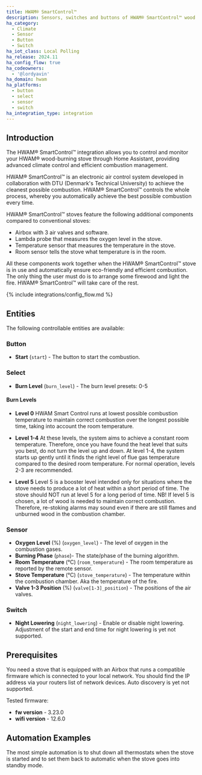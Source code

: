 ```yaml
---
title: HWAM® SmartControl™
description: Sensors, switches and buttons of HWAM® SmartControl™ wood burning stoves.
ha_category:
  - Climate
  - Sensor
  - Button
  - Switch
ha_iot_class: Local Polling
ha_release: 2024.11
ha_config_flow: true
ha_codeowners:
  - '@lordyavin'
ha_domain: hwam
ha_platforms:
  - button
  - select
  - sensor
  - switch
ha_integration_type: integration
---
```

## Introduction

The HWAM® SmartControl™ integration allows you to control and monitor your HWAM®
wood-burning stove through Home Assistant, providing advanced climate control and
efficient combustion management.

HWAM® SmartControl™ is an electronic air control system developed in collaboration
with DTU (Denmark's Technical University) to achieve the cleanest possible combustion.
HWAM® SmartControl™ controls the whole process, whereby you automatically achieve the
best possible combustion every time.

HWAM® SmartControl™ stoves feature the following additional components compared to
conventional stoves:

- Airbox with 3 air valves and software.
- Lambda probe that measures the oxygen level in the stove.
- Temperature sensor that measures the temperature in the stove.
- Room sensor tells the stove what temperature is in the room.

All these components work together when the HWAM® SmartControl™ stove is in use
and automatically ensure eco-friendly and efficient combustion. The only thing
the user must do is to arrange some firewood and light the fire. HWAM® SmartControl™
will take care of the rest.

{% include integrations/config_flow.md %}

## Entities

The following controllable entities are available:

### Button

- **Start** (`start`) - The button to start the combustion.

### Select

- **Burn Level** (`burn_level`) - The burn level presets: 0-5

#### Burn Levels

- **Level 0** HWAM Smart Control runs at lowest
possible combustion temperature to maintain correct combustion
over the longest possible time, taking into account the room
temperature.
- **Level 1-4** At these levels, the system aims
to achieve a constant room temperature. Therefore, once you
have found the heat level that suits you best, do not turn the
level up and down. At level 1-4, the system starts up gently
until it finds the right level of flue gas temperature compared
to the desired room temperature. For normal operation, levels
2-3 are recommended.

- **Level 5** Level 5 is a booster level intended only for situations
where the stove needs to produce a lot of heat within a short
period of time. The stove should NOT run at level 5 for a long
period of time. NB! If level 5 is chosen, a lot of wood is needed
to maintain correct combustion. Therefore, re-stoking alarms may
sound even if there are still flames and unburned wood in the
combustion chamber.

### Sensor

- **Oxygen Level** (%) (`oxygen_level`) - The level of oxygen in the combustion gases.
- **Burning Phase** (`phase`)- The state/phase of the burning algorithm.
- **Room Temperature** (°C) (`room_temperature`) - The room temperature as reported by the remote sensor.
- **Stove Temperature** (°C) (`stove_temperature`) - The temperature within the combustion chamber. Aka the temperature of the fire.
- **Valve 1-3 Position** (%) (`valve[1-3]_position`) - The positions of the air valves.

### Switch

- **Night Lowering** (`night_lowering`) - Enable or disable night lowering.
  Adjustment of the start and end time for night lowering is yet not supported.
  
## Prerequisites

You need a stove that is equipped with an Airbox that runs a compatible firmware
which is connected to your local network. You should find the IP address via your
routers list of network devices. Auto discovery is yet not supported.

Tested firmware:

- **fw version**  - 3.23.0
- **wifi version** - 12.6.0

## Automation Examples

The most simple automation is to shut down all thermostats when the stove is started
and to set them back to automatic when the stove goes into standby mode.
